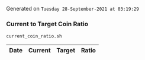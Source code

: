Generated on `Tuesday 28-September-2021 at 03:19:29`

### Current to Target Coin Ratio
`current_coin_ratio.sh`

Date|Current|Target|Ratio
---|---|---|---
